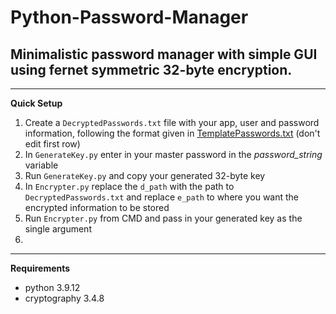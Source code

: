 # Python-Password-Manager

## Minimalistic password manager with simple GUI using fernet symmetric 32-byte encryption.

---

**Quick Setup**

1. Create a `DecryptedPasswords.txt` file with your app, user and password information, following the format given in [TemplatePasswords.txt](https://github.com/Darakhsh1999/Python-Password-Manager/blob/main/TemplatePasswords.txt) (don't edit first row)
2. In `GenerateKey.py` enter in your master password in the *password_string* variable 
3. Run `GenerateKey.py` and copy your generated 32-byte key
4. In `Encrypter.py` replace the `d_path` with the path to `DecryptedPasswords.txt` and replace `e_path` to where you want the encrypted information to be stored
5. Run `Encrypter.py` from CMD and pass in your generated key as the single argument
6. 

---

**Requirements**

- python 3.9.12
- cryptography 3.4.8 
